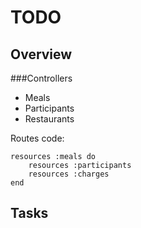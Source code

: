 TODO
====

Overview
--------

###Controllers

+ Meals
+ Participants
+ Restaurants

Routes code:

    resources :meals do
        resources :participants
        resources :charges
    end

Tasks
-----